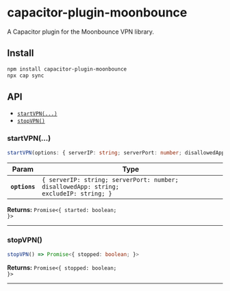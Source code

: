 # capacitor-plugin-moonbounce

A Capacitor plugin for the Moonbounce VPN library.

## Install

```bash
npm install capacitor-plugin-moonbounce
npx cap sync
```

## API

<docgen-index>

* [`startVPN(...)`](#startvpn)
* [`stopVPN()`](#stopvpn)

</docgen-index>

<docgen-api>
<!--Update the source file JSDoc comments and rerun docgen to update the docs below-->

### startVPN(...)

```typescript
startVPN(options: { serverIP: string; serverPort: number; disallowedApp: string; excludeIP: string; }) => Promise<{ started: boolean; }>
```

| Param         | Type                                                                                             |
| ------------- | ------------------------------------------------------------------------------------------------ |
| **`options`** | <code>{ serverIP: string; serverPort: number; disallowedApp: string; excludeIP: string; }</code> |

**Returns:** <code>Promise&lt;{ started: boolean; }&gt;</code>

--------------------


### stopVPN()

```typescript
stopVPN() => Promise<{ stopped: boolean; }>
```

**Returns:** <code>Promise&lt;{ stopped: boolean; }&gt;</code>

--------------------

</docgen-api>
